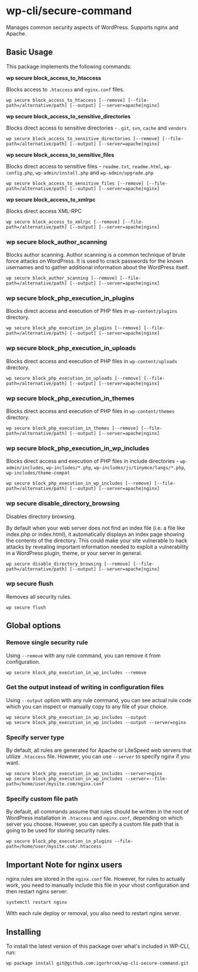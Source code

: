 # wp-cli/secure-command
Manages common security aspects of WordPress. Supports nginx and Apache.

## Basic Usage
This package implements the following commands:

**wp secure block_access_to_htaccess**

Blocks access to `.htaccess` and `nginx.conf` files.

```
wp secure block_access_to_htaccess [--remove] [--file-path=/alternative/path] [--output] [--server=apache|nginx]
```

**wp secure block_access_to_sensitive_directories**

Blocks direct access to sensitive directories - `.git`, `svn`, `cache` and `vendors`

```
wp secure block_access_to_sensitive_directories [--remove] [--file-path=/alternative/path] [--output] [--server=apache|nginx]
```

**wp secure block_access_to_sensitive_files**

Blocks direct access to sensitive files - `readme.txt`, `readme.html`, `wp-config.php`, `wp-admin/install.php` and `wp-admin/upgrade.php`

```
wp secure block_access_to_sensitive_files [--remove] [--file-path=/alternative/path] [--output] [--server=apache|nginx]
```

**wp secure block_access_to_xmlrpc**

Blocks direct access XML-RPC

```
wp secure block_access_to_xmlrpc [--remove] [--file-path=/alternative/path] [--output] [--server=apache|nginx]
```

### wp secure block_author_scanning

Blocks author scanning. Author scanning is a common technique of brute force attacks on WordPress. It is used to crack passwords for the known usernames and to gather additional information about the WordPress itself.

```
wp secure block_author_scanning [--remove] [--file-path=/alternative/path] [--output] [--server=apache|nginx]
```

### wp secure block_php_execution_in_plugins

Blocks direct access and execution of PHP files in `wp-content/plugins` directory.

```
wp secure block_php_execution_in_plugins [--remove] [--file-path=/alternative/path] [--output] [--server=apache|nginx]
```

### wp secure block_php_execution_in_uploads

Blocks direct access and execution of PHP files in `wp-content/uploads` directory.

```
wp secure block_php_execution_in_uploads [--remove] [--file-path=/alternative/path] [--output] [--server=apache|nginx]
```

### wp secure block_php_execution_in_themes

Blocks direct access and execution of PHP files in `wp-content/themes` directory.

```
wp secure block_php_execution_in_themes [--remove] [--file-path=/alternative/path] [--output] [--server=apache|nginx]
```

### wp secure block_php_execution_in_wp_includes
Blocks direct access and execution of PHP files in include directories - `wp-admin/includes`, `wp-includes/*.php`, `wp-includes/js/tinymce/langs/*.php`, `wp-includes/theme-compat`

```
wp secure block_php_execution_in_wp_includes [--remove] [--file-path=/alternative/path] [--output] [--server=apache|nginx]
```

### wp secure disable_directory_browsing

Disables directory browsing.

By default when your web server does not find an index file (i.e. a file like index.php or index.html), it
automatically displays an index page showing the contents of the directory.
This could make your site vulnerable to hack attacks by revealing important information needed to exploit a vulnerability in a WordPress plugin, theme, or your server in general.

```
wp secure disable_directory_browsing [--remove] [--file-path=/alternative/path] [--output] [--server=apache|nginx]
```

### wp secure flush

Removes all security rules.

```
wp secure flush
```

## Global options

### Remove single security rule
Using `--remove` with any rule command, you can remove it from configuration.

```
wp secure block_php_execution_in_wp_includes --remove
```

### Get the output instead of writing in configuration files
Using `--output` option with any rule command, you can see actual rule code which you can inspect or manually copy to any file of your choice.

```
wp secure block_php_execution_in_wp_includes --output
wp secure block_php_execution_in_wp_includes --output --server=nginx
```

### Specify server type
By default, all rules are generated for Apache or LiteSpeed web servers that utilize `.htaccess` file. However, you can use `--server` to specify nginx if you want.

```
wp secure block_php_execution_in_wp_includes --server=nginx
wp secure block_php_execution_in_wp_includes --server=--file-path=/home/user/mysite.com/nginx.conf
```

### Specify custom file path
By default, all commands assume that rules should be written in the root of WordPress installation in `.htaccess` and `nginx.conf`, depending on which server you choose.
However, you can specify a custom file path that is going to be used for storing security rules.

```
wp secure block_php_execution_in_plugins --file-path=/home/user/mysite.com/.htaccess
```

## Important Note for nginx users
nginx rules are stored in the `nginx.conf` file. However, for rules to actually work, you need to manually include this file in your vhost configuration and then restart nginx server:
```
systemctl restart nginx
```

WIth each rule deploy or removal, you also need to restart nginx server.

## Installing
To install the latest version of this package over what's included in WP-CLI, run:

```
wp package install git@github.com:igorhrcek/wp-cli-secure-command.git
```

